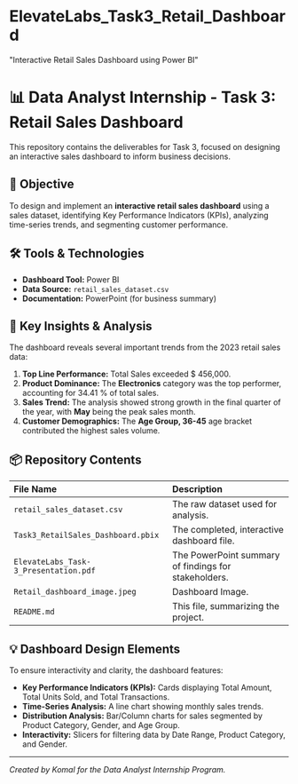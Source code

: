 # ElevateLabs_Task3_Retail_Dashboard
"Interactive Retail Sales Dashboard using Power BI"

# 📊 Data Analyst Internship - Task 3: Retail Sales Dashboard

This repository contains the deliverables for Task 3, focused on designing an interactive sales dashboard to inform business decisions.

## 🎯 Objective

To design and implement an **interactive retail sales dashboard** using a sales dataset, identifying Key Performance Indicators (KPIs), analyzing time-series trends, and segmenting customer performance.

## 🛠️ Tools & Technologies

* **Dashboard Tool:** Power BI
* **Data Source:** `retail_sales_dataset.csv`
* **Documentation:** PowerPoint (for business summary)

## 📌 Key Insights & Analysis

The dashboard reveals several important trends from the 2023 retail sales data:

1.  **Top Line Performance:** Total Sales exceeded $ 456,000.
2.  **Product Dominance:** The **Electronics** category was the top performer, accounting for 34.41 % of total sales.
3.  **Sales Trend:** The analysis showed strong growth in the final quarter of the year, with **May** being the peak sales month.
4.  **Customer Demographics:** The **Age Group, 36-45** age bracket contributed the highest sales volume.

## 📦 Repository Contents

| File Name | Description |
| :--- | :--- |
| `retail_sales_dataset.csv` | The raw dataset used for analysis. |
| `Task3_RetailSales_Dashboard.pbix` | The completed, interactive dashboard file. |
| `ElevateLabs_Task-3_Presentation.pdf` | The PowerPoint summary of findings for stakeholders. |
| `Retail_dashboard_image.jpeg` | Dashboard Image. |
| `README.md` | This file, summarizing the project. |

## 💡 Dashboard Design Elements

To ensure interactivity and clarity, the dashboard features:

* **Key Performance Indicators (KPIs):** Cards displaying Total Amount, Total Units Sold, and Total Transactions.
* **Time-Series Analysis:** A line chart showing monthly sales trends.
* **Distribution Analysis:** Bar/Column charts for sales segmented by Product Category, Gender, and Age Group.
* **Interactivity:** Slicers for filtering data by Date Range, Product Category, and Gender.

---
*Created by Komal for the Data Analyst Internship Program.*
